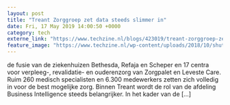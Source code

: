 ```yaml
---
layout: post
title: "Treant Zorggroep zet data steeds slimmer in"
date: Fri, 17 May 2019 14:00:50 +0000
category: tech
externe_link: "https://www.techzine.nl/blogs/423019/treant-zorggroep-zet-data-steeds-slimmer-in.html"
feature_image: "https://www.techzine.nl/wp-content/uploads/2018/10/shutterstock_1023548617.jpg"
---
```


de fusie van de ziekenhuizen Bethesda, Refaja en Scheper en 17 centra voor verpleeg-, revalidatie- en ouderenzorg van Zorgpalet en Leveste Care. Ruim 260 medisch specialisten en 6.300 medewerkers zetten zich volledig in voor de best mogelijke zorg. Binnen Treant wordt de rol van de afdeling Business Intelligence steeds belangrijker. In het kader van de [&#8230;]
